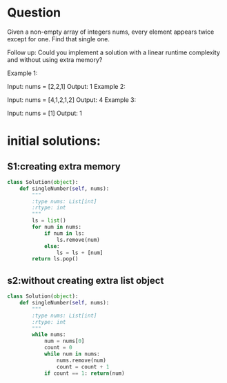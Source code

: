 # Question
Given a non-empty array of integers nums, every element appears twice except for one. Find that single one.

Follow up: Could you implement a solution with a linear runtime complexity and without using extra memory?

 
Example 1:

Input: nums = [2,2,1]
Output: 1
Example 2:

Input: nums = [4,1,2,1,2]
Output: 4
Example 3:

Input: nums = [1]
Output: 1

# initial solutions:

## S1:creating extra memory
```python
class Solution(object):
    def singleNumber(self, nums):
        """
        :type nums: List[int]
        :rtype: int
        """
        ls = list()
        for num in nums:
            if num in ls:
                ls.remove(num)
            else:
                ls = ls + [num]
        return ls.pop()
```

## s2:without creating extra list object

```python
class Solution(object):
    def singleNumber(self, nums):
        """
        :type nums: List[int]
        :rtype: int
        """
        while nums:
            num = nums[0]
            count = 0
            while num in nums:
                nums.remove(num)
                count = count + 1
            if count == 1: return(num) 
        
```
